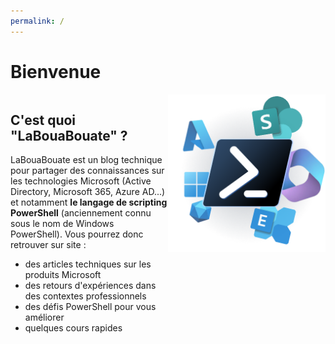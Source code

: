 ```yaml
---
permalink: /
---
```


# Bienvenue

<div id="container" style="display: flex; flex-wrap: wrap; justify-content: center;">
    <div id="text" style="max-width: 50%; flex-basis: 500px;">
        <h2>C'est quoi "LaBouaBouate" ?</h2>
        <p>LaBouaBouate est un blog technique pour partager des connaissances sur les technologies Microsoft (Active Directory, Microsoft 365, Azure AD...) et notamment <b>le langage de scripting PowerShell</b> (anciennement connu sous le nom de Windows PowerShell). Vous pourrez donc retrouver sur site :</p>
        <ul>
            <li>des articles techniques sur les produits Microsoft</li>
            <li>des retours d'expériences dans des contextes professionnels</li>
            <li>des défis PowerShell pour vous améliorer</li>
            <li>quelques cours rapides</li>
        <ul>
    </div>
    <div id="image" style="max-width: 50%; flex-basis: 500px;">
        <img src="assets/images/hero.png">
    </div>
</div>